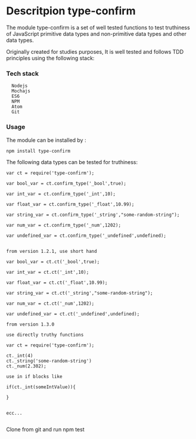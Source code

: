 # Descritpion type-confirm

The module type-confirm is a set of well tested functions to test truthiness of
 JavaScript primitive data types and non-primitive data types and other data types.

 Originally created for studies purposes, It is well tested and follows TDD principles
 using the following stack:

### Tech stack
```
  Nodejs
  Mochajs
  ES6
  NPM
  Atom
  Git
```
### Usage
The module can be installed by :

```
npm install type-confirm

```
The following data types can be tested for truthiness:

```
var ct = require('type-confirm');

var bool_var = ct.confirm_type('_bool',true);

var int_var = ct.confirm_type('_int',10);

var float_var = ct.confirm_type('_float',10.99);

var string_var = ct.confirm_type('_string',"some-random-string");

var num_var = ct.confirm_type('_num',1202);

var undefined_var = ct.confirm_type('_undefined',undefined);


from version 1.2.1, use short hand

var bool_var = ct.ct('_bool',true);

var int_var = ct.ct('_int',10);

var float_var = ct.ct('_float',10.99);

var string_var = ct.ct('_string',"some-random-string");

var num_var = ct.ct('_num',1202);

var undefined_var = ct.ct('_undefined',undefined);

from version 1.3.0

use directly truthy functions

var ct = require('type-confirm');

ct._int(4)
ct._string('some-random-string')
ct._num(2.302);

use in if blocks like

if(ct._int(someIntValue)){

}


ecc...


```

Clone from git  and run npm test
